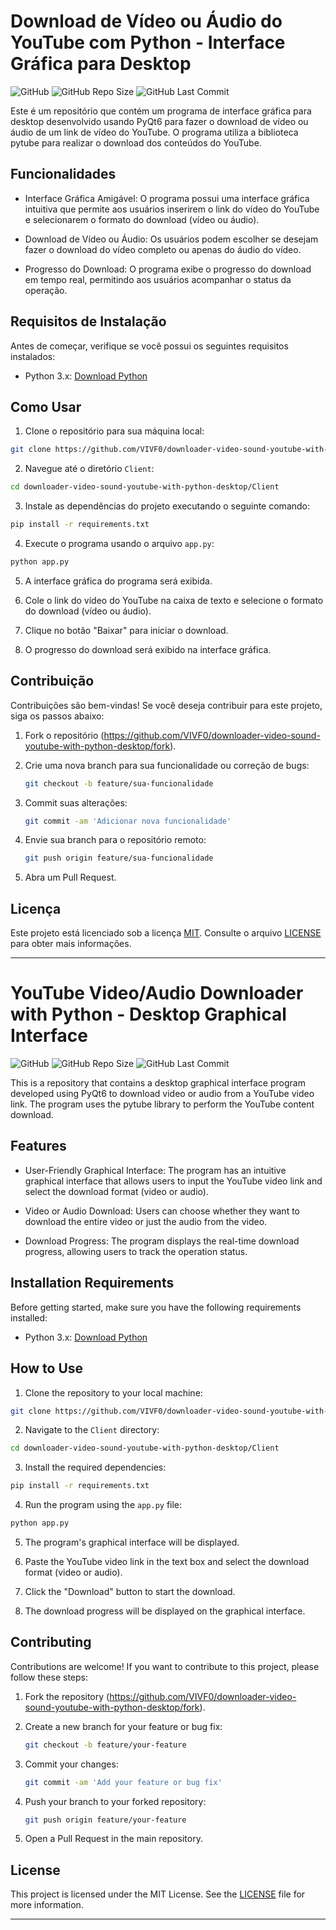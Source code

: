 # Download de Vídeo ou Áudio do YouTube com Python - Interface Gráfica para Desktop

![GitHub](https://img.shields.io/github/license/VIVF0/downloader-video-sound-youtube-with-python-desktop)
![GitHub Repo Size](https://img.shields.io/github/repo-size/VIVF0/downloader-video-sound-youtube-with-python-desktop)
![GitHub Last Commit](https://img.shields.io/github/last-commit/VIVF0/downloader-video-sound-youtube-with-python-desktop)

Este é um repositório que contém um programa de interface gráfica para desktop desenvolvido usando PyQt6 para fazer o download de vídeo ou áudio de um link de vídeo do YouTube. O programa utiliza a biblioteca pytube para realizar o download dos conteúdos do YouTube.

## Funcionalidades

- Interface Gráfica Amigável: O programa possui uma interface gráfica intuitiva que permite aos usuários inserirem o link do vídeo do YouTube e selecionarem o formato do download (vídeo ou áudio).

- Download de Vídeo ou Áudio: Os usuários podem escolher se desejam fazer o download do vídeo completo ou apenas do áudio do vídeo.

- Progresso do Download: O programa exibe o progresso do download em tempo real, permitindo aos usuários acompanhar o status da operação.

## Requisitos de Instalação

Antes de começar, verifique se você possui os seguintes requisitos instalados:

- Python 3.x: [Download Python](https://www.python.org/downloads/)

## Como Usar

1. Clone o repositório para sua máquina local:

```bash
git clone https://github.com/VIVF0/downloader-video-sound-youtube-with-python-desktop.git
```

2. Navegue até o diretório `Client`:

```bash
cd downloader-video-sound-youtube-with-python-desktop/Client
```

3. Instale as dependências do projeto executando o seguinte comando:

```bash
pip install -r requirements.txt
```

4. Execute o programa usando o arquivo `app.py`:

```bash
python app.py
```

5. A interface gráfica do programa será exibida.

6. Cole o link do vídeo do YouTube na caixa de texto e selecione o formato do download (vídeo ou áudio).

7. Clique no botão "Baixar" para iniciar o download.

8. O progresso do download será exibido na interface gráfica.

## Contribuição

Contribuições são bem-vindas! Se você deseja contribuir para este projeto, siga os passos abaixo:

1. Fork o repositório (https://github.com/VIVF0/downloader-video-sound-youtube-with-python-desktop/fork).

2. Crie uma nova branch para sua funcionalidade ou correção de bugs:

   ```bash
   git checkout -b feature/sua-funcionalidade
   ```

3. Commit suas alterações:

   ```bash
   git commit -am 'Adicionar nova funcionalidade'
   ```

4. Envie sua branch para o repositório remoto:

   ```bash
   git push origin feature/sua-funcionalidade
   ```

5. Abra um Pull Request.

## Licença

Este projeto está licenciado sob a licença [MIT](LICENSE). Consulte o arquivo [LICENSE](LICENSE) para obter mais informações.

---

# YouTube Video/Audio Downloader with Python - Desktop Graphical Interface

![GitHub](https://img.shields.io/github/license/VIVF0/downloader-video-sound-youtube-with-python-desktop)
![GitHub Repo Size](https://img.shields.io/github/repo-size/VIVF0/downloader-video-sound-youtube-with-python-desktop)
![GitHub Last Commit](https://img.shields.io/github/last-commit/VIVF0/downloader-video-sound-youtube-with-python-desktop)

This is a repository that contains a desktop graphical interface program developed using PyQt6 to download video or audio from a YouTube video link. The program uses the pytube library to perform the YouTube content download.

## Features

- User-Friendly Graphical Interface: The program has an intuitive graphical interface that allows users to input the YouTube video link and select the download format (video or audio).

- Video or Audio Download: Users can choose whether they want to download the entire video or just the audio from the video.

- Download Progress: The program displays the real-time download progress, allowing users to track the operation status.

## Installation Requirements

Before getting started, make sure you have the following requirements installed:

- Python 3.x: [Download Python](https://www.python.org/downloads/)

## How to Use

1. Clone the repository to your local machine:

```bash
git clone https://github.com/VIVF0/downloader-video-sound-youtube-with-python-desktop.git
```

2. Navigate to the `Client` directory:

```bash
cd downloader-video-sound-youtube-with-python-desktop/Client
```

3. Install the required dependencies:

```bash
pip install -r requirements.txt
```

4. Run the program using the `app.py` file:

```bash
python app.py
```

5. The program's graphical interface will be displayed.

6. Paste the YouTube video link in the text box and select the download format (video or audio).

7. Click the "Download" button to start the download.

8. The download progress will be displayed on the graphical interface.

## Contributing

Contributions are welcome! If you want to contribute to this project, please follow these steps:

1. Fork the repository (https://github.com/VIVF0/downloader-video-sound-youtube-with-python-desktop/fork).

2. Create a new branch for your feature or bug fix:

   ```bash
   git checkout -b feature/your-feature
   ```

3. Commit your changes:

   ```bash
   git commit -am 'Add your feature or bug fix'
   ```

4. Push your branch to your forked repository:

   ```bash
   git push origin feature/your-feature
   ```

5. Open a Pull Request in the main repository.

## License

This project is licensed under the MIT License. See the [LICENSE](LICENSE) file for more information.

---
 
